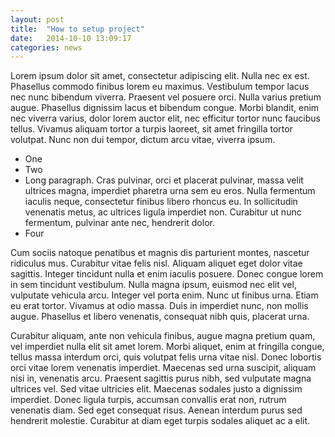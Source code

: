 ```yaml
---
layout: post
title:  "How to setup project"
date:   2014-10-10 13:09:17
categories: news
---
```


Lorem ipsum dolor sit amet, consectetur adipiscing elit. Nulla nec ex est. Phasellus commodo finibus lorem eu maximus. Vestibulum tempor lacus nec nunc bibendum viverra. Praesent vel posuere orci. Nulla varius pretium augue. Phasellus dignissim lacus et bibendum congue. Morbi blandit, enim nec viverra varius, dolor lorem auctor elit, nec efficitur tortor nunc faucibus tellus. Vivamus aliquam tortor a turpis laoreet, sit amet fringilla tortor volutpat. Nunc non dui tempor, dictum arcu vitae, viverra ipsum.

- One
- Two 
- Long paragraph. Cras pulvinar, orci et placerat pulvinar, massa velit ultrices magna, imperdiet pharetra urna sem eu eros. Nulla fermentum iaculis neque, consectetur finibus libero rhoncus eu. In sollicitudin venenatis metus, ac ultrices ligula imperdiet non. Curabitur ut nunc fermentum, pulvinar ante nec, hendrerit dolor.
- Four

Cum sociis natoque penatibus et magnis dis parturient montes, nascetur ridiculus mus. Curabitur vitae felis nisl. Aliquam aliquet eget dolor vitae sagittis. Integer tincidunt nulla et enim iaculis posuere. Donec congue lorem in sem tincidunt vestibulum. Nulla magna ipsum, euismod nec elit vel, vulputate vehicula arcu. Integer vel porta enim. Nunc ut finibus urna. Etiam eu erat tortor. Vivamus at odio massa. Duis in imperdiet nunc, non mollis augue. Phasellus et libero venenatis, consequat nibh quis, placerat urna.

Curabitur aliquam, ante non vehicula finibus, augue magna pretium quam, vel imperdiet nulla elit sit amet lorem. Morbi aliquet, enim at fringilla congue, tellus massa interdum orci, quis volutpat felis urna vitae nisl. Donec lobortis orci vitae lorem venenatis imperdiet. Maecenas sed urna suscipit, aliquam nisi in, venenatis arcu. Praesent sagittis purus nibh, sed vulputate magna ultrices vel. Sed vitae ultricies elit. Maecenas sodales justo a dignissim imperdiet. Donec ligula turpis, accumsan convallis erat non, rutrum venenatis diam. Sed eget consequat risus. Aenean interdum purus sed hendrerit molestie. Curabitur at diam eget turpis sodales aliquet ac a elit.